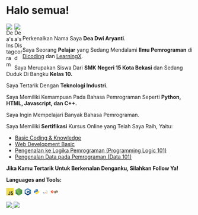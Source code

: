 # Halo semua! 
<a href="https://www.instagram.com/blueliec/">
  <img align="left" alt="Dea's Instagram" width="22px" src="https://raw.githubusercontent.com/hussainweb/hussainweb/main/icons/instagram.png" />
</a>
<a href="discordapp.com/users/deadwiary#2242">
  <img align="left" alt="Dea's Discord" width="22px" src="https://raw.githubusercontent.com/peterthehan/peterthehan/master/assets/discord.svg" />
</a>  

<br />  

Perkenalkan Nama Saya **Dea Dwi Aryanti**.  

Saya Seorang **Pelajar** yang Sedang Mendalami **Ilmu Pemrograman** di [Dicoding](https://www.dicoding.com/) dan [LearningX](https://www.learningx.com/).  

Saya Merupakan Siswa Dari **SMK Negeri 15 Kota Bekasi** dan Sedang Duduk Di Bangku **Kelas 10.**  

Saya Tertarik Dengan **Teknologi Industri**.  

Saya Memiliki Kemampuan Pada Bahasa Pemrograman Seperti **Python, HTML, Javascript, dan C++.**  

Saya Ingin Mempelajari Banyak Bahasa Pemrograman.  

Saya Memiliki **Sertifikasi** Kursus Online yang Telah Saya Raih, Yaitu:  
- [Basic Coding & Knowledge](https://s3.ap-southeast-1.amazonaws.com/cdn.learningx.com/coursecertificate632a8e06e96c2ff03502df9e-1671625167592.pdf)  
- [Web Development Basic](https://s3.ap-southeast-1.amazonaws.com/cdn.learningx.com/coursecertificate63d21a89769696b347871f03-1684936779482.pdf)  
- [Pengenalan ke Logika Pemrograman (Programming Logic 101)](https://www.dicoding.com/certificates/L4PQG5L47ZO1)  
- [Pengenalan Data pada Pemrograman (Data 101)](https://www.dicoding.com/certificates/L4PQG5K9OZO1)  

**Jika Kamu Tertarik Untuk Berkenalan Denganku, Silahkan Follow Ya!**  

**Languages and Tools:**  

<code><img height="20" src="https://raw.githubusercontent.com/github/explore/80688e429a7d4ef2fca1e82350fe8e3517d3494d/topics/javascript/javascript.png"></code>
<code><img height="20" src="https://raw.githubusercontent.com/github/explore/80688e429a7d4ef2fca1e82350fe8e3517d3494d/topics/nodejs/nodejs.png"></code>
<code><img height="20" src="https://raw.githubusercontent.com/github/explore/80688e429a7d4ef2fca1e82350fe8e3517d3494d/topics/cpp/cpp.png"></code>
<code><img height="20" src="https://raw.githubusercontent.com/github/explore/80688e429a7d4ef2fca1e82350fe8e3517d3494d/topics/python/python.png"></code>
<code><img height="20" src="https://raw.githubusercontent.com/github/explore/80688e429a7d4ef2fca1e82350fe8e3517d3494d/topics/mysql/mysql.png"></code>
<code><img height="20" src="https://raw.githubusercontent.com/github/explore/80688e429a7d4ef2fca1e82350fe8e3517d3494d/topics/git/git.png"></code>

<p align="left">
<a href="https://github.com/deadwiaryanti">
  <img height="180em" src="https://github-readme-stats-eight-theta.vercel.app/api?username=deadwiaryanti&show_icons=true&theme=algolia&include_all_commits=true&count_private=true"/>
  <img height="180em" src="https://github-readme-stats-eight-theta.vercel.app/api/top-langs/?username=deadwiaryanti&layout=compact&langs_count=8&theme=algolia"/>
</a>
</p>
